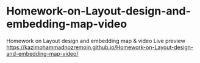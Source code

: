 # Homework-on-Layout-design-and-embedding-map-video
Homework on Layout design and embedding map &amp; video
Live preview
https://kazimohammadnozremoin.github.io/Homework-on-Layout-design-and-embedding-map-video/
